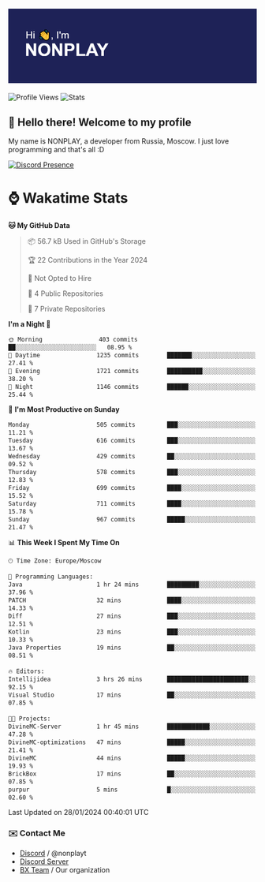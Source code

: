 ![Discord Presence](./header.png)
<br></br>
![Profile Views](https://komarev.com/ghpvc/?username=NONPLAYT&color=blue&style=for-the-badge)
![Stats](https://img.shields.io/badge/0%25-OPTIMIZED-orange?style=for-the-badge)


## :wave: Hello there! Welcome to my profile

My name is NONPLAY, a developer from Russia, Moscow. I just love programming and that's all :D

[![Discord Presence](https://lanyard.cnrad.dev/api/597087584090587177?showDisplayName=true)](https://discord.com/users/597087584090587177) 

# ⌚ Wakatime Stats

<!--START_SECTION:waka-->
**🐱 My GitHub Data** 

> 📦 56.7 kB Used in GitHub's Storage 
 > 
> 🏆 22 Contributions in the Year 2024
 > 
> 🚫 Not Opted to Hire
 > 
> 📜 4 Public Repositories 
 > 
> 🔑 7 Private Repositories 
 > 
**I'm a Night 🦉** 

```text
🌞 Morning                403 commits         ██░░░░░░░░░░░░░░░░░░░░░░░   08.95 % 
🌆 Daytime                1235 commits        ███████░░░░░░░░░░░░░░░░░░   27.41 % 
🌃 Evening                1721 commits        ██████████░░░░░░░░░░░░░░░   38.20 % 
🌙 Night                  1146 commits        ██████░░░░░░░░░░░░░░░░░░░   25.44 % 
```
📅 **I'm Most Productive on Sunday** 

```text
Monday                   505 commits         ███░░░░░░░░░░░░░░░░░░░░░░   11.21 % 
Tuesday                  616 commits         ███░░░░░░░░░░░░░░░░░░░░░░   13.67 % 
Wednesday                429 commits         ██░░░░░░░░░░░░░░░░░░░░░░░   09.52 % 
Thursday                 578 commits         ███░░░░░░░░░░░░░░░░░░░░░░   12.83 % 
Friday                   699 commits         ████░░░░░░░░░░░░░░░░░░░░░   15.52 % 
Saturday                 711 commits         ████░░░░░░░░░░░░░░░░░░░░░   15.78 % 
Sunday                   967 commits         █████░░░░░░░░░░░░░░░░░░░░   21.47 % 
```


📊 **This Week I Spent My Time On** 

```text
🕑︎ Time Zone: Europe/Moscow

💬 Programming Languages: 
Java                     1 hr 24 mins        █████████░░░░░░░░░░░░░░░░   37.96 % 
PATCH                    32 mins             ████░░░░░░░░░░░░░░░░░░░░░   14.33 % 
Diff                     27 mins             ███░░░░░░░░░░░░░░░░░░░░░░   12.51 % 
Kotlin                   23 mins             ███░░░░░░░░░░░░░░░░░░░░░░   10.33 % 
Java Properties          19 mins             ██░░░░░░░░░░░░░░░░░░░░░░░   08.51 % 

🔥 Editors: 
Intellijidea             3 hrs 26 mins       ███████████████████████░░   92.15 % 
Visual Studio            17 mins             ██░░░░░░░░░░░░░░░░░░░░░░░   07.85 % 

🐱‍💻 Projects: 
DivineMC-Server          1 hr 45 mins        ████████████░░░░░░░░░░░░░   47.28 % 
DivineMC-optimizations   47 mins             █████░░░░░░░░░░░░░░░░░░░░   21.41 % 
DivineMC                 44 mins             █████░░░░░░░░░░░░░░░░░░░░   19.93 % 
BrickBox                 17 mins             ██░░░░░░░░░░░░░░░░░░░░░░░   07.85 % 
purpur                   5 mins              █░░░░░░░░░░░░░░░░░░░░░░░░   02.60 % 
```


 Last Updated on 28/01/2024 00:40:01 UTC
<!--END_SECTION:waka-->

### ✉️ Contact Me

- [Discord](https://discord.com/users/597087584090587177) / @nonplayt
- [Discord Server](https://discord.gg/p7cxhw7E2M)
- [BX Team](https://github.com/BX-Team) / Our organization
